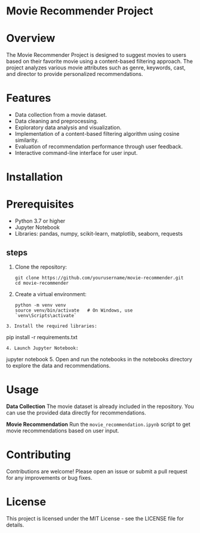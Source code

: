 # Movie Recommender Project
# Overview
The Movie Recommender Project is designed to suggest movies to users based on their favorite movie using a content-based filtering approach. The project analyzes various movie attributes such as genre, keywords, cast, and director to provide personalized recommendations.
# Features
- Data collection from a movie dataset.
- Data cleaning and preprocessing.
- Exploratory data analysis and visualization.
- Implementation of a content-based filtering algorithm using cosine similarity.
- Evaluation of recommendation performance through user feedback.
- Interactive command-line interface for user input.
# Installation
# Prerequisites
- Python 3.7 or higher
- Jupyter Notebook
- Libraries: pandas, numpy, scikit-learn, matplotlib, seaborn, requests
## steps
1. Clone the repository:
   ```
   git clone https://github.com/yourusername/movie-recommender.git
   cd movie-recommender
   ```
2. Create a virtual environment:
   ```
   python -m venv venv
   source venv/bin/activate   # On Windows, use `venv\Scripts\activate`
  ```
3. Install the required libraries:
   ```
   pip install -r requirements.txt
   ```
4. Launch Jupyter Notebook:
   ```
   jupyter notebook
5. Open and run the notebooks in the notebooks directory to explore the data and recommendations.
# Usage
**Data Collection**
The movie dataset is already included in the repository. You can use the provided data directly for recommendations.

**Movie Recommendation**
Run the `movie_recommendation.ipynb` script to get movie recommendations based on user input.

# Contributing
Contributions are welcome! Please open an issue or submit a pull request for any improvements or bug fixes.
# License
This project is licensed under the MIT License - see the LICENSE file for details.
